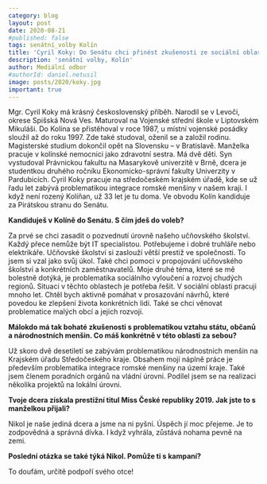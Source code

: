 ```yaml
---
category: blog
layout: post
date: 2020-08-21
#published: false
tags: senátní_volby Kolín
title: 'Cyril Koky: Do Senátu chci přinést zkušenosti ze sociální oblasti a prevence kriminality'
description: 'senátní volby, Kolín'
author: Mediální odbor
#authorId: daniel.netusil
image: posts/2020/koky.jpg
important: true
---
```


Mgr. Cyril Koky má krásný československý příběh. Narodil se v Levoči, okrese Spišská Nová Ves. Maturoval na Vojenské střední škole v Liptovském Mikuláši. Do Kolína se přistěhoval v roce 1987, u místní vojenské posádky sloužil až do roku 1997. Zde také studoval, oženil se a založil rodinu. Magisterské studium dokončil opět na Slovensku – v Bratislavě. Manželka pracuje v kolínské nemocnici jako zdravotní sestra. Má dvě děti. Syn vystudoval Právnickou fakultu na Masarykově univerzitě v Brně, dcera je studentkou druhého ročníku Ekonomicko-správní fakulty Univerzity v Pardubicích. Cyril Koky pracuje na středočeském krajském úřadě, kde se už řadu let zabývá problematikou integrace romské menšiny v našem kraji. I když není rozený Kolíňan, už 33 let je tu doma. Ve obvodu Kolín kandiduje za Pirátskou stranu do Senátu. 

**Kandiduješ v Kolíně do Senátu. S čím jdeš do voleb?**

Za prvé se chci zasadit o pozvednutí úrovně našeho učňovského školství. Každý přece nemůže být IT specialistou. Potřebujeme i dobré truhláře nebo elektrikáře. Učňovské školství si zaslouží větší prestiž ve společnosti. To jsem si vzal jako svůj úkol. Také chci pomoci v propojování učňovského školství a konkrétních zaměstnavatelů. 
Moje druhé téma, které se mě bolestně dotýká, je problematika sociálního vyloučení a rozvoj chudých regionů. Situaci v těchto oblastech je potřeba řešit. V sociální oblasti pracuji mnoho let. Chtěl bych aktivně pomáhat v prosazování návrhů, které povedou ke zlepšení života konkrétních lidí. 
Také se chci věnovat problematice malých obcí a jejich rozvoji.

**Málokdo má tak bohaté zkušenosti s problematikou vztahu státu, občanů a národnostních menšin. Co máš konkrétně v této oblasti za sebou?**

Už skoro dvě desetiletí se zabývám problematikou národnostních menšin na Krajském úřadu Středočeského kraje. Obsahem mojí náplně práce je především problematika integrace romské menšiny na území kraje. Také jsem členem poradních orgánů na vládní úrovni. Podílel jsem se na realizaci několika projektů na lokální úrovni.

**Tvoje dcera získala prestižní titul Miss České republiky 2019. Jak jste to s manželkou přijali?**

Nikol je naše jediná dcera a jsme na ni pyšní. Úspěch jí moc přejeme. Je to zodpovědná a správná dívka. I když vyhrála, zůstává nohama pevně na zemi. 

**Poslední otázka se také týká Nikol. Pomůže ti s kampaní?**

To doufám, určitě podpoří svého otce!

